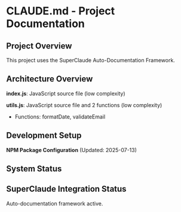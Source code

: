 # CLAUDE.md - Project Documentation

## Project Overview

This project uses the SuperClaude Auto-Documentation Framework.

## Architecture Overview


**index.js**: JavaScript source file (low complexity)

**utils.js**: JavaScript source file and 2 functions (low complexity)
  - Functions: formatDate, validateEmail
## Development Setup


**NPM Package Configuration** (Updated: 2025-07-13)
## System Status

## SuperClaude Integration Status

Auto-documentation framework active.
